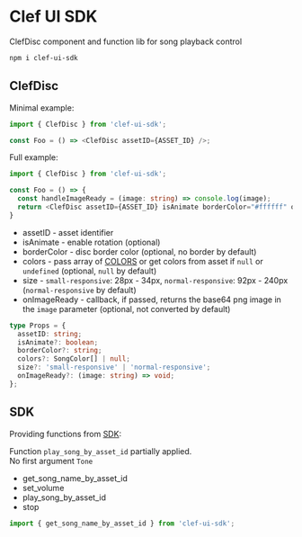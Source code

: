 # Clef UI SDK
  
ClefDisc component and function lib for song playback control  
  
```bash
npm i clef-ui-sdk
```

## ClefDisc

Minimal example:

```js
import { ClefDisc } from 'clef-ui-sdk';

const Foo = () => <ClefDisc assetID={ASSET_ID} />;
```
  
Full example:

```ts
import { ClefDisc } from 'clef-ui-sdk';

const Foo = () => {
  const handleImageReady = (image: string) => console.log(image);
  return <ClefDisc assetID={ASSET_ID} isAnimate borderColor="#ffffff" onImageReady={handleImageReady} />;
}
```
  
- assetID - asset identifier  
- isAnimate - enable rotation (optional)  
- borderColor - disc border color (optional, no border by default)  
- colors - pass array of [COLORS](https://github.com/automainint/clef#sdk) or get colors from asset if `null` or `undefined` (optional, `null` by default)  
- size - `small-responsive`: 28px - 34px, `normal-responsive`: 92px - 240px (`normal-responsive` by default)  
- onImageReady - callback, if passed, returns the base64 png image in the `image` parameter (optional, not converted by default)  

```ts
type Props = {
  assetID: string;
  isAnimate?: boolean;
  borderColor?: string;
  colors?: SongColor[] | null;
  size?: 'small-responsive' | 'normal-responsive';
  onImageReady?: (image: string) => void;
};
```
  
## SDK

Providing functions from [SDK](https://github.com/automainint/clef#sdk):
  
Function `play_song_by_asset_id` partially applied.  
No first argument `Tone`  
  
- get_song_name_by_asset_id
- set_volume
- play_song_by_asset_id
- stop

```js
import { get_song_name_by_asset_id } from 'clef-ui-sdk';
```
